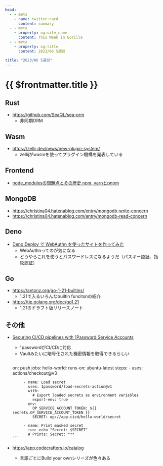 ```yaml
---
head:
  - - meta
    - name: twitter:card
      content: summary
  - - meta
    - property: og:site_name
      content: This Week in Gorilla
  - - meta
    - property: og:title
      content: 2023/06 5週目

title: "2023/06 5週目"
---
```


# {{ $frontmatter.title }}

## Rust
- https://github.com/SeaQL/sea-orm
  - 非同期ORM

## Wasm
- https://zellij.dev/news/new-plugin-system/
	- zellijがwasmを使ってプラグイン機構を発表している

## Frontend
- [node_modulesの問題点とその歴史 npm, yarnとpnpm](https://zenn.dev/saggggo/articles/dbd739508ac212)

## MongoDB
- https://christina04.hatenablog.com/entry/mongodb-write-concern
- https://christina04.hatenablog.com/entry/mongodb-read-concern

## Deno
- [Deno Deploy で WebAuthn を使ったサイトを作ってみた](https://jinjor-labo.hatenablog.com/entry/2023/06/18/003557)
	- WebAuthnってのが気になる
	- どうやらこれを使うとパスワードレスになるようだ（パスキー認証、指紋認証）

## Go
- https://antonz.org/go-1-21-builtins/
	- 1.21で入るいろんなbuiltin funcitonの紹介
- https://tip.golang.org/doc/go1.21
	- 1.21のドラフト版リリースノート

## その他
- [Securing CI/CD pipelines with 1Password Service Accounts](https://blog.1password.com/1password-service-accounts/)
	- 1passwordがCI/CDに対応
	- Vaultみたいに暗号化された機密情報を取得できるらしい
	  ```yaml
     on: push
     jobs:
       hello-world:
         runs-on: ubuntu-latest
         steps:
           - uses: actions/checkout@v3
     
           - name: Load secret
             uses: 1password/load-secrets-action@v1
             with:
               # Export loaded secrets as environment variables
               export-env: true
             env:
               OP_SERVICE_ACCOUNT_TOKEN: ${{ secrets.OP_SERVICE_ACCOUNT_TOKEN }}
               SECRET: op://app-cicd/hello-world/secret
     
           - name: Print masked secret
             run: echo "Secret: $SECRET"
             # Prints: Secret: *** 
	  ```
- https://app.codecrafters.io/catalog
	- 言語ごとにBuild your ownシリーズが色々ある
